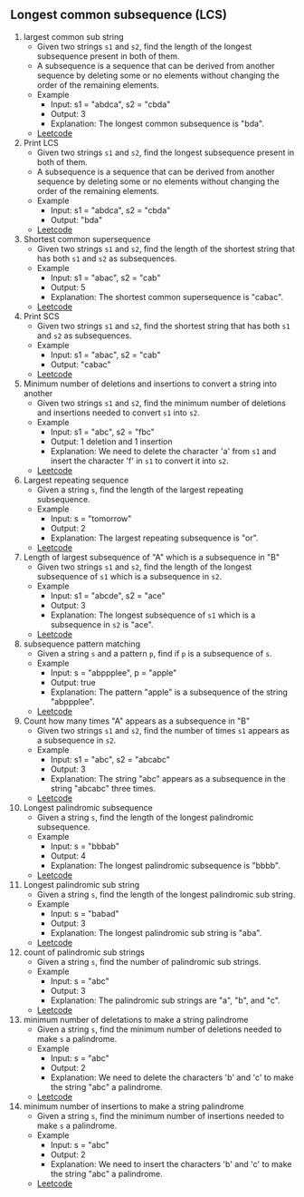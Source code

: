 
## Longest common subsequence (LCS)

1. largest common sub string
    - Given two strings `s1` and `s2`, find the length of the longest subsequence present in both of them.
    - A subsequence is a sequence that can be derived from another sequence by deleting some or no elements without changing the order of the remaining elements.
    - Example
        - Input: s1 = "abdca", s2 = "cbda"
        - Output: 3
        - Explanation: The longest common subsequence is "bda".
    - [Leetcode](https://leetcode.com/problems/longest-common-subsequence/)
2. Print LCS 
    - Given two strings `s1` and `s2`, find the longest subsequence present in both of them.
    - A subsequence is a sequence that can be derived from another sequence by deleting some or no elements without changing the order of the remaining elements.
    - Example
        - Input: s1 = "abdca", s2 = "cbda"
        - Output: "bda"
    - [Leetcode](https://leetcode.com/problems/longest-common-subsequence/)
3. Shortest common supersequence
    - Given two strings `s1` and `s2`, find the length of the shortest string that has both `s1` and `s2` as subsequences.
    - Example
        - Input: s1 = "abac", s2 = "cab"
        - Output: 5
        - Explanation: The shortest common supersequence is "cabac".
    - [Leetcode](https://leetcode.com/problems/shortest-common-supersequence/)
4. Print SCS
    - Given two strings `s1` and `s2`, find the shortest string that has both `s1` and `s2` as subsequences.
    - Example
        - Input: s1 = "abac", s2 = "cab"
        - Output: "cabac"
    - [Leetcode](https://leetcode.com/problems/shortest-common-supersequence/)
5. Minimum number of deletions and insertions to convert a string into another
    - Given two strings `s1` and `s2`, find the minimum number of deletions and insertions needed to convert `s1` into `s2`.
    - Example
        - Input: s1 = "abc", s2 = "fbc"
        - Output: 1 deletion and 1 insertion
        - Explanation: We need to delete the character 'a' from `s1` and insert the character 'f' in `s1` to convert it into `s2`.
    - [Leetcode](https://leetcode.com/problems/delete-operation-for-two-strings/)
6. Largest repeating sequence
    - Given a string `s`, find the length of the largest repeating subsequence.
    - Example
        - Input: s = "tomorrow"
        - Output: 2
        - Explanation: The largest repeating subsequence is "or".
    - [Leetcode](https://leetcode.com/problems/longest-repeating-subsequence/)
7. Length of largest subsequence of "A" which is a subsequence in "B"
    - Given two strings `s1` and `s2`, find the length of the longest subsequence of `s1` which is a subsequence in `s2`.
    - Example
        - Input: s1 = "abcde", s2 = "ace"
        - Output: 3
        - Explanation: The longest subsequence of `s1` which is a subsequence in `s2` is "ace".
    - [Leetcode](https://leetcode.com/problems/longest-common-subsequence/)
8. subsequence pattern matching
    - Given a string `s` and a pattern `p`, find if `p` is a subsequence of `s`.
    - Example
        - Input: s = "abppplee", p = "apple"
        - Output: true
        - Explanation: The pattern "apple" is a subsequence of the string "abppplee".
    - [Leetcode](https://leetcode.com/problems/is-subsequence/)
9. Count how many times "A" appears as a subsequence in "B"
    - Given two strings `s1` and `s2`, find the number of times `s1` appears as a subsequence in `s2`.
    - Example
        - Input: s1 = "abc", s2 = "abcabc"
        - Output: 3
        - Explanation: The string "abc" appears as a subsequence in the string "abcabc" three times.
    - [Leetcode](https://leetcode.com/problems/distinct-subsequences/)
10. Longest palindromic subsequence
    - Given a string `s`, find the length of the longest palindromic subsequence.
    - Example
        - Input: s = "bbbab"
        - Output: 4
        - Explanation: The longest palindromic subsequence is "bbbb".
    - [Leetcode](https://leetcode.com/problems/longest-palindromic-subsequence/)
11. Longest palindromic sub string
    - Given a string `s`, find the length of the longest palindromic sub string.
    - Example
        - Input: s = "babad"
        - Output: 3
        - Explanation: The longest palindromic sub string is "aba".
    - [Leetcode](https://leetcode.com/problems/longest-palindromic-substring/)
12. count of palindromic sub strings
    - Given a string `s`, find the number of palindromic sub strings.
    - Example
        - Input: s = "abc"
        - Output: 3
        - Explanation: The palindromic sub strings are "a", "b", and "c".
    - [Leetcode](https://leetcode.com/problems/palindromic-substrings/)
13. minimum number of deletations to make a string palindrome
    - Given a string `s`, find the minimum number of deletions needed to make `s` a palindrome.
    - Example
        - Input: s = "abc"
        - Output: 2
        - Explanation: We need to delete the characters 'b' and 'c' to make the string "abc" a palindrome.
    - [Leetcode](https://leetcode.com/problems/minimum-number-of-deletions-to-make-palindrome/)
14. minimum number of insertions to make a string palindrome
    - Given a string `s`, find the minimum number of insertions needed to make `s` a palindrome.
    - Example
        - Input: s = "abc"
        - Output: 2
        - Explanation: We need to insert the characters 'b' and 'c' to make the string "abc" a palindrome.
    - [Leetcode](https://leetcode.com/problems/minimum-insertion-steps-to-make-a-string-palindrome/)